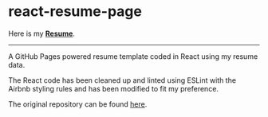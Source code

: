 # react-resume-page

Here is my [**Resume**](https://achoung.github.io/react-resume-page).

---
A GitHub Pages powered resume template coded in React using my resume data.

The React code has been cleaned up and linted using ESLint with the Airbnb styling rules and has been modified to fit my preference.

The original repository can be found [here](https://github.com/tbakerx/react-resume-template).